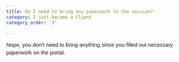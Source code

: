 ```yaml
---
title: Do I need to bring any paperwork to the session?
category: I just became a Client
category_order: '3'

---
```

<p dir="ltr" style="line-height: 1.38; margin-top: 0pt; margin-bottom: 0pt;"><span style="font-size: 11pt; font-family: Arial; background-color: transparent; font-variant-numeric: normal; font-variant-east-asian: normal; vertical-align: baseline; white-space: pre-wrap;">Nope, you don't need to bring anything since you filled out necessary paperwork on the portal.</span></p>
<p><span id="docs-internal-guid-0cf975cd-7fff-f128-204d-88389582eee2"></span><span style="font-size: 11pt; font-family: Arial; background-color: transparent; font-variant-numeric: normal; font-variant-east-asian: normal; vertical-align: baseline; white-space: pre-wrap;"><br /></span></p>
